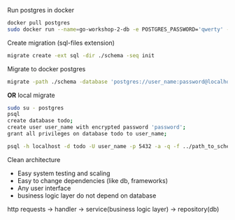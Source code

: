 Run postgres in docker
```bash
docker pull postgres
sudo docker run --name=go-workshop-2-db -e POSTGRES_PASSWORD='qwerty' -p 5433:5432 -d --rm postgres
```
Create migration (sql-files extension)
```bash
migrate create -ext sql -dir ./schema -seq init
```
Migrate to docker postgres
```bash
migrate -path ./schema -database 'postgres://user_name:password@localhost:5433/postgres?sslmode=disable up
```
**OR**
local migrate
```bash
sudo su - postgres
psql
create database todo;
create user user_name with encrypted password 'password';
grant all privileges on database todo to user_name;

psql -h localhost -d todo -U user_name -p 5432 -a -q -f ../path_to_schema/go_workshop_2/schema/000001_init.up.sql
```
Clean architecture
* Easy system testing and scaling
* Easy to change dependencies (like db, frameworks)
* Any user interface
* business logic layer do not depend on database

http requests -> handler -> service(business logic layer) -> repository(db)